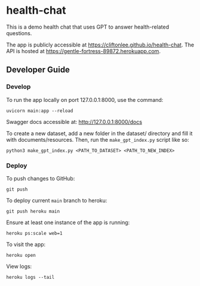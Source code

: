# health-chat

This is a demo health chat that uses GPT to answer health-related questions.

The app is publicly accessible at https://cliftonlee.github.io/health-chat.
The API is hosted at https://gentle-fortress-89872.herokuapp.com.

## Developer Guide
### Develop
To run the app locally on port 127.0.0.1:8000, use the command:

```
uvicorn main:app --reload
```

Swagger docs accessible at: http://127.0.0.1:8000/docs


To create a new dataset, add a new folder in the dataset/ directory and fill it with documents/resources. Then, run the `make_gpt_index.py` script like so:

```
python3 make_gpt_index.py <PATH_TO_DATASET> <PATH_TO_NEW_INDEX>
```


### Deploy

To push changes to GitHub:
```
git push

```

To deploy current `main` branch to heroku:

```
git push heroku main
```

Ensure at least one instance of the app is running:
```
heroku ps:scale web=1
```

To visit the app:

```
heroku open
```

View logs:
```
heroku logs --tail
```